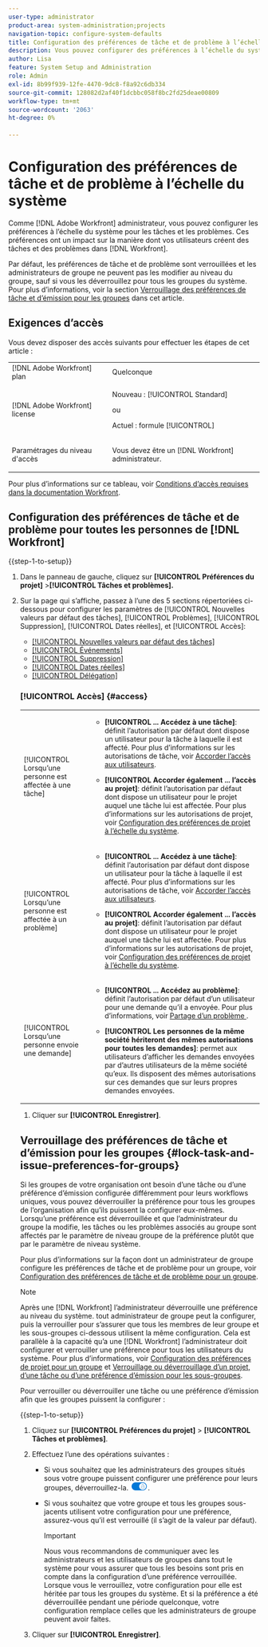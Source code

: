```yaml
---
user-type: administrator
product-area: system-administration;projects
navigation-topic: configure-system-defaults
title: Configuration des préférences de tâche et de problème à l’échelle du système
description: Vous pouvez configurer des préférences à l’échelle du système pour les tâches et les problèmes. Ces préférences ont un impact sur la manière dont vos utilisateurs créent des tâches et des problèmes dans Workfront.
author: Lisa
feature: System Setup and Administration
role: Admin
exl-id: 8b99f939-12fe-4470-9dc8-f8a92c6db334
source-git-commit: 128082d2af40f1dcbbc058f8bc2fd25deae00809
workflow-type: tm+mt
source-wordcount: '2063'
ht-degree: 0%

---
```


# Configuration des préférences de tâche et de problème à l’échelle du système

<!-- Audited: 2/2024 -->

<!--DON'T DELETE, DRAFT OR HIDE THIS ARTICLE. IT IS LINKED TO THE PRODUCT, THROUGH THE CONTEXT SENSITIVE HELP LINKS.
Linked to Converting Issues.-->

Comme [!DNL Adobe Workfront] administrateur, vous pouvez configurer les préférences à l’échelle du système pour les tâches et les problèmes. Ces préférences ont un impact sur la manière dont vos utilisateurs créent des tâches et des problèmes dans [!DNL Workfront].

Par défaut, les préférences de tâche et de problème sont verrouillées et les administrateurs de groupe ne peuvent pas les modifier au niveau du groupe, sauf si vous les déverrouillez pour tous les groupes du système. Pour plus d’informations, voir la section [Verrouillage des préférences de tâche et d’émission pour les groupes](#lock-task-and-issue-preferences-for-groups) dans cet article.


## Exigences d’accès

Vous devez disposer des accès suivants pour effectuer les étapes de cet article :

<table style="table-layout:auto"> 
 <col> 
 <col> 
 <tbody> 
  <tr> 
   <td role="rowheader">[!DNL Adobe Workfront] plan</td> 
   <td>Quelconque</td> 
  </tr> 
  <tr> 
   <td role="rowheader">[!DNL Adobe Workfront] license</td> 
   <td><p>Nouveau : [!UICONTROL Standard]</p>
   ou
   <p>Actuel : formule [!UICONTROL]</p></td> 
  </tr> 
  <tr> 
   <td role="rowheader">Paramétrages du niveau d'accès</td> 
   <td> <p>Vous devez être un [!DNL Workfront] administrateur.</p> </td> 
  </tr> 
 </tbody> 
</table>

Pour plus d’informations sur ce tableau, voir [Conditions d’accès requises dans la documentation Workfront](/help/quicksilver/administration-and-setup/add-users/access-levels-and-object-permissions/access-level-requirements-in-documentation.md).

## Configuration des préférences de tâche et de problème pour toutes les personnes de [!DNL Workfront]

{{step-1-to-setup}}

1. Dans le panneau de gauche, cliquez sur **[!UICONTROL Préférences du projet]** >**[!UICONTROL Tâches et problèmes].**

1. Sur la page qui s’affiche, passez à l’une des 5 sections répertoriées ci-dessous pour configurer les paramètres de [!UICONTROL Nouvelles valeurs par défaut des tâches], [!UICONTROL Problèmes], [!UICONTROL Suppression], [!UICONTROL Dates réelles], et [!UICONTROL Accès]:

   * [[!UICONTROL Nouvelles valeurs par défaut des tâches]](#new-task-defaults)
   * [[!UICONTROL Événements]](#issues)
   * [[!UICONTROL Suppression]](#deletion)
   * [[!UICONTROL Dates réelles]](#actual-dates)
   * [[!UICONTROL Délégation]](#delegation)

   <!--
<li class="preview" data-mc-conditions="QuicksilverOrClassic.Draft mode"><a href="#work-on-it" class="MCXref xref">Travailler dessus</a> </li>
  --&gt;

* [[!UICONTROL Accès]](#access)

### [!UICONTROL Nouvelles valeurs par défaut des tâches] {#new-task-defaults}

<table style="table-layout:auto"> 
  <col> 
  <col> 
  <tbody> 
    <tr> 
    <td role="rowheader">[!UICONTROL Date de début]</td> 
    <td> <p>Détermine la date de début par défaut des nouvelles tâches pour les gestionnaires de projet. La date de début des nouvelles tâches peut être la date de début prévue du projet ou le jour de création de la tâche.</p> </td> 
    </tr> 
    <tr> 
    <td role="rowheader"> <p>[!UICONTROL Duration Type] </p> </td> 
    <td> <p>Détermine la relation entre le nombre de ressources (et leur pourcentage d’allocation) et la durée ou l’effort total de la tâche. Pour plus d’informations, voir <a href="../../../manage-work/tasks/taskdurtn/task-duration-duration-type.md" class="MCXref xref">Types Durée de tâche et Durée</a></p> </td> 
    </tr> 
    <tr> 
    <td role="rowheader">[!UICONTROL Revenue Type]</td> 
    <td> <p>Calcule les estimations de recettes prévues et réelles pour une tâche. Lorsque la variable <strong>[!UICONTROL Revenue Type]</strong> est défini sur <strong>[!UICONTROL Non Facturable]</strong>, les heures planifiées et les heures réelles enregistrées ne génèrent pas d’estimation de recettes pour la tâche, et le travail sur la tâche ne contribue pas aux recettes au niveau du projet.</p> </td> 
    </tr> 
    <tr> 
    <td role="rowheader">[!UICONTROL Cost Type]</td> 
    <td> <p>Calcule les estimations de coûts prévues et réelles pour une tâche. Lorsque la variable est définie sur <strong>[!UICONTROL Aucun coût]</strong>, les heures prévues et les heures réelles enregistrées ne génèrent pas d’estimation de coût planifiée ou réelle de la tâche, et le travail sur la tâche ne contribue pas aux coûts au niveau du projet.</p> </td> 
    </tr> 
  </tbody> 
</table>

### Problèmes {#issues}

<table style="table-layout:auto"> 
  <col> 
  <col> 
  <tbody> 
    <tr> 
    <td role="rowheader">[!UICONTROL Mettre automatiquement à jour l’état Problème résolvable lorsque l’état de l’objet de résolution change]</td> 
    <td> <p>Lorsqu’une personne convertit un problème en projet ou tâche, le problème d’origine et le projet ou la tâche converti deviennent des objets de résolution. Ce paramètre vous permet de mettre en corrélation la résolution du problème d’origine avec la résolution de son objet résolvable. Pour plus d’informations sur la résolution d’objets, voir <a href="../../../manage-work/issues/convert-issues/resolving-and-resolvable-objects.md" class="MCXref xref">Présentation de la résolution et des objets résolvables </a>.</p> <p>Pour que ce paramètre ait un effet quelconque, l’option <strong>[!UICONTROL Conserver le problème d’origine et lier sa résolution à la tâche]</strong> doit être sélectionné.</p> 
      <ul> 
      <li>Lorsque ce paramètre est activé, vous pouvez créer des états personnalisés avec la même clé pour les problèmes, les projets ou les tâches. Lorsque le projet ou la tâche (en tant qu’objet résolvable) devient un état personnalisé, la modification se répercute également sur l’état du problème. La clé d’état doit être la même pour le problème et les états du projet ou de la tâche.</li> 
      <li>Lorsque ce paramètre est désactivé, les statuts des objets de résolution sont automatiquement définis sur l’état par défaut, au lieu des statuts personnalisés. Pour plus d’informations sur les états par défaut, voir <a href="../../../administration-and-setup/customize-workfront/creating-custom-status-and-priority-labels/issue-statuses.md" class="MCXref xref">Accéder à la liste des statuts des problèmes système</a>.</li> 
      </ul> </td> 
    </tr> 
    <tr> 
    <td role="rowheader">[!UICONTROL Lors de la conversion d’un problème en tâche]</td> 
    <td> <p>Les paramètres de cette section déterminent ce qui se passe pendant le processus de conversion, d’un problème à l’autre :</p> 
      <ul> 
      <li> <p><strong>[!UICONTROL Conserver le problème d’origine et lier sa résolution à la tâche]</strong>: lorsque vous convertissez le problème, il reste visible en tant que problème jusqu’à ce que la tâche soit terminée. Le statut du problème passe automatiquement à [!UICONTROL Fermé] une fois la tâche terminée. Si cette option est désélectionnée, le problème est supprimé.</p> <p><b>REMARQUE</b>:  <p>Les utilisateurs n’ayant pas accès ou les autorisations nécessaires pour supprimer des problèmes ne pourront pas supprimer le problème lorsqu’ils le convertissent, quel que soit l’état de ce paramètre. Pour plus d’informations sur l’accès et les autorisations pour les problèmes, voir :</p> 
        <ul> 
          <li> <p><a href="../../../administration-and-setup/add-users/configure-and-grant-access/grant-access-issues.md" class="MCXref xref">Accorder l’accès aux problèmes</a> </p> </li> 
          <li> <p><a href="../../../workfront-basics/grant-and-request-access-to-objects/share-an-issue.md" class="MCXref xref">Partage d’un problème </a> </p> </li> 
        </ul> </p> </li> 
      <li><strong>[!UICONTROL Autoriser les contacts de Principal à avoir accès à la tâche]</strong>: donne au contact principal (créateur du problème) l’accès à la tâche pour l’examiner, rester informé de son avancement et faire des commentaires sur la section Mises à jour de la tâche.</li> 
      <li> <p><strong>[!UICONTROL Autoriser la modification de ces paramètres pendant la conversion]</strong>: permet à l’utilisateur qui convertit le problème de modifier ces options lors de la conversion d’un problème en tâche.</p></li> 
      </ul> </td> 
    </tr> 
    <tr> 
    <td role="rowheader">[!UICONTROL Lors de la conversion d’un problème en projet]</td> 
    <td> <p>Les paramètres de cette section déterminent ce qui se passe pendant le processus de conversion d’un problème à l’autre :</p> 
      <ul> 
      <li> <p><strong>[!UICONTROL Conserver le problème d’origine et lier sa résolution au projet]</strong>: lorsque vous convertissez le problème, il reste visible en tant que problème jusqu’à ce que le projet soit terminé. Le statut du problème passe automatiquement à [!UICONTROL Fermé] une fois le projet terminé. Si cette option est désélectionnée, le problème est supprimé. </p> <p><b>REMARQUE</b>:  <p>Les utilisateurs n’ayant pas accès ou les autorisations nécessaires pour supprimer des problèmes ne pourront pas supprimer le problème lorsqu’ils le convertissent, quel que soit l’état de ce paramètre. Pour plus d’informations sur l’accès et les autorisations pour les problèmes, voir :</p> 
        <ul> 
          <li> <p><a href="../../../administration-and-setup/add-users/configure-and-grant-access/grant-access-issues.md" class="MCXref xref">Accorder l’accès aux problèmes</a> </p> </li> 
          <li> <p><a href="../../../workfront-basics/grant-and-request-access-to-objects/share-an-issue.md" class="MCXref xref">Partage d’un problème </a> </p> </li> 
        </ul> </p> </li> 
      <li><strong>[!UICONTROL Autoriser les contacts de Principal à avoir accès au projet]</strong>: donne au contact principal (créateur du problème) l’accès au projet pour examiner le projet, rester informé de son avancement et faire des commentaires sur la section Mises à jour du projet.</li> 
      <li><strong>[!UICONTROL Autoriser la modification de ces paramètres pendant la conversion]</strong>: permet à l’utilisateur qui convertit le problème de modifier les options répertoriées lors de la conversion d’un problème en projet.</li> 
      </ul> </td>
    </tr> 
  </tbody> 
  </table>

### [!UICONTROL Suppression] {#deletion}

**[!UICONTROL Autoriser les utilisateurs à supprimer les tâches et les problèmes liés aux heures enregistrées]**: vous permet de déterminer si vous autorisez la suppression de tâches ou de problèmes lorsque des heures sont enregistrées. Cette option est sélectionnée par défaut.

>[!TIP]
>
>Ce paramètre s’applique également à la suppression des projets comportant des tâches ou des problèmes avec les heures de connexion. Ce paramètre ne s’applique pas à la suppression de projets pour lesquels le temps est consigné directement pour le projet.

* Lorsqu’elle est sélectionnée, vous recevez un avertissement informatif lorsque vous supprimez une tâche ou un problème. L’avertissement vous rappelle que si la tâche ou le problème a des heures enregistrées, elles seront déplacées vers le projet ou supprimées. Vous pouvez configurer si les heures sont supprimées ou déplacées vers le projet dans le [!UICONTROL Préférences de la feuille de temps et des heures] de la zone [!UICONTROL Configuration]. Une fois que vous avez confirmé l’affichage de l’avertissement, la tâche ou le problème est supprimé. Pour plus d’informations sur la configuration des préférences Frise chronologique et Heures, voir [Configuration des préférences de feuille de temps et d’heure](../../../administration-and-setup/set-up-workfront/configure-timesheets-schedules/timesheet-and-hour-preferences.md).

  >[!TIP]
  >
  >Lorsque vous supprimez un projet avec des tâches et des problèmes ayant des heures enregistrées, les heures consignées sont supprimées ou elles sont conservées conformément aux paramètres de la variable [!UICONTROL Préférences de la feuille de temps et des heures] area of [!UICONTROL Configuration]. Le message d’avertissement ne s’affiche pas lors de la suppression d’un projet.

* Lorsque vous désactivez cette option, vous recevez un avertissement prohibitif lorsque vous supprimez une tâche ou un problème lié aux heures journalisées, ou lorsque vous supprimez un projet avec des heures journalisées pour ses tâches ou problèmes. L’avertissement indique que l’administrateur n’autorise pas la suppression de tâches ou de problèmes avec les heures enregistrées. Les tâches, problèmes ou projets dont les heures sont enregistrées pour les tâches et problèmes ne peuvent pas être supprimés.

### [!UICONTROL Dates réelles] {#actual-dates}

<table style="table-layout:auto"> 
  <col> 
  <col> 
  <tbody> 
    <tr> 
    <td role="rowheader">[!UICONTROL Lorsqu’une tâche ou un problème passe de "Nouveau" à "En cours", définissez la Date de début réelle sur]</td> 
    <td> <p>Sélectionnez l’une des options suivantes lorsque la Date de début réelle est enregistrée dans [!DNL Workfront] lorsqu’une tâche ou un problème survient <strong>[!UICONTROL Nouveau]</strong> to <strong>[!UICONTROL En Cours]</strong>:</p> 
      <ul> 
      <li><strong>[!UICONTROL Maintenant] :</strong> La date de début réelle est définie sur la date actuelle.</li> 
      <li><strong>[!UICONTROL Date De Début Prévue] :</strong> La Date de début réelle est définie sur la Date de début planifiée de la tâche ou du problème.</li> 
      </ul> </td> 
    </tr> 
    <tr> 
    <td role="rowheader">[!UICONTROL Lorsqu’une tâche ou un problème est terminé, définissez la Date de fin réelle sur]</td> 
    <td> <p>Sélectionnez l’une des options suivantes pour le moment où la date de fin réelle est enregistrée dans [!DNL Workfront] lorsqu’une tâche ou un problème est terminé :</p> 
      <ul> 
      <li><strong>[!UICONTROL Maintenant] :</strong> La date de fin réelle est définie sur la date actuelle.</li> 
      <li> <p><strong>[!UICONTROL Date D’Achèvement Prévue] :</strong> La date d’achèvement réelle est définie sur la date d’achèvement planifiée de la tâche ou de l’émission.</p> </li> 
      </ul> </td> 
    </tr> 
  </tbody> 
</table>

### Délégation

Activation de **[!UICONTROL Autoriser les utilisateurs à déléguer leurs tâches et problèmes]** permet à tous les utilisateurs d’ de déléguer temporairement leur travail à d’autres utilisateurs.

Lorsque ce paramètre est activé, les utilisateurs peuvent voir les éléments suivants :

* La variable [!UICONTROL Déléguer] dans leur lien [!UICONTROL Accueil] zone. Ils peuvent déléguer des validations ou des affectations de tâche et d’émission à partir de là.
* Indicateur qu’une tâche ou un problème est délégué à un autre utilisateur dans la variable [!UICONTROL Affectations et délégations] dans l’en-tête de la tâche ou du problème.

  Si vous désactivez la variable [!UICONTROL Autoriser les utilisateurs à déléguer leurs tâches et problèmes] , les délégations actuellement planifiées s’arrêteront et les utilisateurs délégués recevront une notification par e-mail indiquant que la délégation a été arrêtée.

Pour plus d’informations sur la délégation de travail à d’autres personnes, consultez les articles suivants :

* [Présentation de la délégation de travail](../../../manage-work/delegate-work/delegate-work-overview.md)
* [Gérer la délégation des tâches et des problèmes](../../../manage-work/delegate-work/how-to-delegate-work.md)

<!--
<p><strong>Work On It</strong></p>
This was a Ninja story in Summer/Fall 2020 that may never be implemented Leaving it here drafted in case Ninja decides to add it.</p>
Here's what Jeremy Flores says on 12/1/20:</p>
I have not had a chance to follow up with customers to verify if this is still a need. It has not come up organically. I can follow up with a few customers, but overall I would say that we're probably safe to move on and just mark what we've done to support this as complete. It could still come up but I don't want to push it unless customers really want it.</p>
<p>You can replace the Work On It button with a Start button. When a user assigned to a task or issue clicks Start, the status and Actual Start Date of the work item update automatically, letting others know that the user started work.</p>
<p>Workfront's default Work On It button also signals that a user started work on a task or issue, but it doesn't update the status and Actual Start Date.</p>
<p>To switch to the Start button:</p>
<ol>
<li value="1"> <p>Select <strong>Change the Work On It button to a Start button to automatically update the status of an item</strong>.</p> </li>
<li value="2"> <p>In the lists of check boxes that display below this option, select one or more statuses for each work item type.</p> <p>With multiple statuses selected here, when a user clicks Start on a work item, a drop-down menu lets the user choose a status for the item.</p> </li>
</ol> <note type="note">
<ul class="preview">
<li>Making this change does not affect tasks and issues where the Actual Start Date was already updated. For these, the button displays as Work On It even if it is replaced with the Start button.</li>
<li>If you select New as a status for a work item type (in step 2 above), the Actual Start Date does not update when a user clicks the Start button and then chooses New. This is because a Workfront item is not yet in progress (therefore not yet started) when New is its current status.</li>
<li>This setting is not currently available in
<ul>
<li>The Workfront Mobile App</li>
<li>Workfront for Office 365</li>
<li>Workfront email notifications</li>
</ul></li>
<li>This setting can be configured both at the system level and at the Team level. Enabling the Start button for everyone in the system automatically disables the same setting at the Team level.</li>
<li>If the Work On It setting is enabled, then disabled, tasks and issues function with a Work On It button the way they did before.</li>
</ul>
</note>
-->

### [!UICONTROL Accès] {#access}

<table style="table-layout:auto"> 
  <col> 
  <col> 
  <tbody> 
    <tr> 
    <td role="rowheader">[!UICONTROL Lorsqu’une personne est affectée à une tâche]</td> 
    <td> 
      <ul> 
      <li><strong>[!UICONTROL ... Accédez à une tâche]</strong>: définit l’autorisation par défaut dont dispose un utilisateur pour la tâche à laquelle il est affecté. Pour plus d’informations sur les autorisations de tâche, voir <a href="../../../administration-and-setup/add-users/configure-and-grant-access/grant-access-other-users.md" class="MCXref xref">Accorder l’accès aux utilisateurs</a>.</li> 
      <li> <p><strong>[!UICONTROL Accorder également ... l’accès au projet]</strong>: définit l’autorisation par défaut dont dispose un utilisateur pour le projet auquel une tâche lui est affectée. Pour plus d’informations sur les autorisations de projet, voir <a href="../../../administration-and-setup/set-up-workfront/configure-system-defaults/set-project-preferences.md" class="MCXref xref">Configuration des préférences de projet à l’échelle du système</a>.</p> </li> 
      </ul> </td> 
    </tr> 
    <tr> 
    <td role="rowheader">[!UICONTROL Lorsqu’une personne est affectée à un problème]</td> 
    <td> 
      <ul> 
      <li><strong>[!UICONTROL ... Accédez à une tâche]</strong>: définit l’autorisation par défaut dont dispose un utilisateur pour la tâche à laquelle il est affecté. Pour plus d’informations sur les autorisations de tâche, voir <a href="../../../administration-and-setup/add-users/configure-and-grant-access/grant-access-other-users.md" class="MCXref xref">Accorder l’accès aux utilisateurs</a>.</li> 
      <li> <p><strong>[!UICONTROL Accorder également ... l’accès au projet]</strong>: définit l’autorisation par défaut dont dispose un utilisateur pour le projet auquel une tâche lui est affectée. Pour plus d’informations sur les autorisations de projet, voir <a href="../../../administration-and-setup/set-up-workfront/configure-system-defaults/set-project-preferences.md" class="MCXref xref">Configuration des préférences de projet à l’échelle du système</a>.</p> </li> 
      </ul> </td> 
    </tr> 
    <tr> 
    <td role="rowheader">[!UICONTROL Lorsqu’une personne envoie une demande]</td> 
    <td> 
      <ul> 
      <li><strong>[!UICONTROL ... Accédez au problème]</strong>: définit l’autorisation par défaut d’un utilisateur pour une demande qu’il a envoyée. Pour plus d’informations, voir <a href="../../../workfront-basics/grant-and-request-access-to-objects/share-an-issue.md" class="MCXref xref">Partage d’un problème </a>.</li> 
      <li> <p><strong>[!UICONTROL Les personnes de la même société hériteront des mêmes autorisations pour toutes les demandes]</strong>: permet aux utilisateurs d’afficher les demandes envoyées par d’autres utilisateurs de la même société qu’eux. Ils disposent des mêmes autorisations sur ces demandes que sur leurs propres demandes envoyées.</p> </li> 
      </ul> </td> 
    </tr> 
  </tbody> 
</table>

1. Cliquer sur **[!UICONTROL Enregistrer]**.

## Verrouillage des préférences de tâche et d’émission pour les groupes {#lock-task-and-issue-preferences-for-groups}

Si les groupes de votre organisation ont besoin d’une tâche ou d’une préférence d’émission configurée différemment pour leurs workflows uniques, vous pouvez déverrouiller la préférence pour tous les groupes de l’organisation afin qu’ils puissent la configurer eux-mêmes. Lorsqu’une préférence est déverrouillée et que l’administrateur du groupe la modifie, les tâches ou les problèmes associés au groupe sont affectés par le paramètre de niveau groupe de la préférence plutôt que par le paramètre de niveau système.

Pour plus d’informations sur la façon dont un administrateur de groupe configure les préférences de tâche et de problème pour un groupe, voir [Configuration des préférences de tâche et de problème pour un groupe](../../../administration-and-setup/manage-groups/create-and-manage-groups/configure-task-issue-preferences-group.md).

>[!NOTE]
>
>Après une [!DNL Workfront] l’administrateur déverrouille une préférence au niveau du système. tout administrateur de groupe peut la configurer, puis la verrouiller pour s’assurer que tous les membres de leur groupe et les sous-groupes ci-dessous utilisent la même configuration. Cela est parallèle à la capacité qu’a une [!DNL Workfront] l’administrateur doit configurer et verrouiller une préférence pour tous les utilisateurs du système. Pour plus d’informations, voir [Configuration des préférences de projet pour un groupe](../../../administration-and-setup/manage-groups/create-and-manage-groups/configure-project-preferences-group.md) et [Verrouillage ou déverrouillage d’un projet, d’une tâche ou d’une préférence d’émission pour les sous-groupes](../../../administration-and-setup/manage-groups/create-and-manage-groups/lock-or-unlock-a-group-preference.md).

Pour verrouiller ou déverrouiller une tâche ou une préférence d’émission afin que les groupes puissent la configurer :

{{step-1-to-setup}}

1. Cliquez sur **[!UICONTROL Préférences du projet]** > **[!UICONTROL Tâches et problèmes]**.

1. Effectuez l’une des opérations suivantes :

   * Si vous souhaitez que les administrateurs des groupes situés sous votre groupe puissent configurer une préférence pour leurs groupes, déverrouillez-la. ![](assets/unlock-toggle-button.png).
   * Si vous souhaitez que votre groupe et tous les groupes sous-jacents utilisent votre configuration pour une préférence, assurez-vous qu’il est verrouillé (il s’agit de la valeur par défaut).

     >[!IMPORTANT]
     >
     >Nous vous recommandons de communiquer avec les administrateurs et les utilisateurs de groupes dans tout le système pour vous assurer que tous les besoins sont pris en compte dans la configuration d’une préférence verrouillée. Lorsque vous le verrouillez, votre configuration pour elle est héritée par tous les groupes du système. Et si la préférence a été déverrouillée pendant une période quelconque, votre configuration remplace celles que les administrateurs de groupe peuvent avoir faites.

1. Cliquer sur **[!UICONTROL Enregistrer]**.
